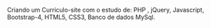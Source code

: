 Criando um Curriculo-site com o estudo de: PHP , jQuery, Javascript, Bootstrap-4, HTML5, CSS3, Banco de dados MySql.